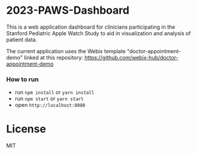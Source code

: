# 2023-PAWS-Dashboard

This is a web application dashboard for clinicians participating in the Stanford Pediatric Apple Watch Study to aid in visualization and analysis of patient data.

The current application uses the Webix template "doctor-appointment-demo" linked at this repository: https://github.com/webix-hub/doctor-appointment-demo

### How to run

- run ```npm install``` or ```yarn install```
- run ```npm start``` or ```yarn start```
- open ```http://localhost:8080```

# License

MIT
